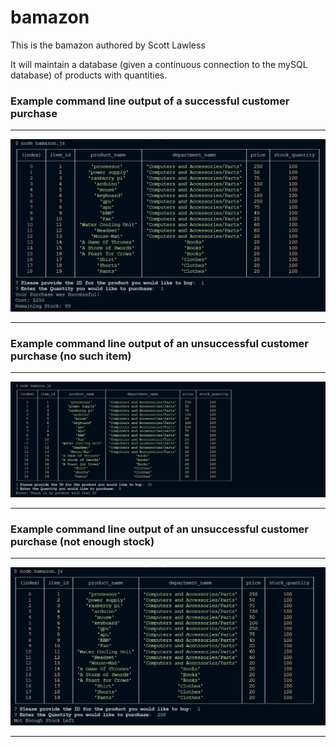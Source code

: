 # bamazon

This is the bamazon authored by Scott Lawless

It will maintain a database (given a continuous connection to the mySQL database) of products with quantities.


### Example command line output of a successful customer purchase

------

![alt text][output1]

------

### Example command line output of an unsuccessful customer purchase (no such item)

------

![alt text][output2]

------

### Example command line output of an unsuccessful customer purchase (not enough stock)

------

![alt text][output3]

------

[output1]: images/Output1.png "Output1"
[output2]: images/Output2.png "Output2"
[output3]: images/Output3.png "Output3"

